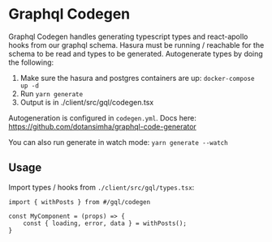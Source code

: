 # Graphql Codegen

Graphql Codegen handles generating typescript types and react-apollo hooks from our graphql schema. Hasura must be running / reachable for the schema to be read and types to be generated. Autogenerate types by doing the following:

1. Make sure the hasura and postgres containers are up: `docker-compose up -d`
2. Run `yarn generate`
3. Output is in ./client/src/gql/codegen.tsx

Autogeneration is configured in `codegen.yml`. Docs here: https://github.com/dotansimha/graphql-code-generator

You can also run generate in watch mode: `yarn generate --watch`

## Usage

Import types / hooks from `./client/src/gql/types.tsx`:

```
import { withPosts } from #/gql/codegen

const MyComponent = (props) => {
    const { loading, error, data } = withPosts();
}

```
